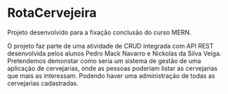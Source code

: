 # RotaCervejeira
Projeto desenvolvido para a fixação conclusão do curso MERN.

O projeto faz parte de uma atividade de CRUD integrada com API REST desenvolvida pelos alunos Pedro Mack Navarro e Nickolas da Silva Veiga. Pretendemos demonstar como seria um sistema de gestão de uma aplicação de cervejarias, onde as pessoas poderiam listar as cervejarias que mais as interessam. Podendo haver uma administração de todas as cervejarias cadastradas.
